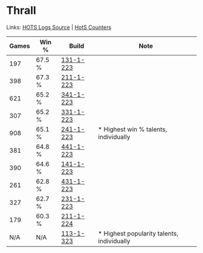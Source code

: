 # Thrall

Links: [HOTS Logs Source](https://www.hotslogs.com/Sitewide/HeroDetails?Hero=Thrall) | [HotS Counters](http://hotscounters.com/#/hero/Thrall)

Games  | Win %  | Build     | Note
-----  | -----  | -----     | ----
197    | 67.5 % | [131-1-223](http://www.heroesfire.com/hots/talent-calculator/thrall#h9Xt) | 
398    | 67.3 % | [211-1-223](http://www.heroesfire.com/hots/talent-calculator/thrall#kCrt) | 
621    | 65.2 % | [341-1-223](http://www.heroesfire.com/hots/talent-calculator/thrall#pAEN) | 
307    | 65.2 % | [331-1-223](http://www.heroesfire.com/hots/talent-calculator/thrall#onpt) | 
908    | 65.1 % | [241-1-223](http://www.heroesfire.com/hots/talent-calculator/thrall#lM5N) | * Highest win % talents, individually
381    | 64.8 % | [441-1-223](http://www.heroesfire.com/hots/talent-calculator/thrall#s-NN) | 
390    | 64.6 % | [141-1-223](http://www.heroesfire.com/hots/talent-calculator/thrall#hXyN) | 
261    | 62.8 % | [431-1-223](http://www.heroesfire.com/hots/talent-calculator/thrall#sbyt) | 
327    | 62.7 % | [231-1-223](http://www.heroesfire.com/hots/talent-calculator/thrall#kzgt) | 
179    | 60.3 % | [211-1-224](http://www.heroesfire.com/hots/talent-calculator/thrall#kCru) | 
N/A    | N/A    | [113-1-323](http://www.heroesfire.com/hots/talent-calculator/thrall#gTcx) | * Highest popularity talents, individually

